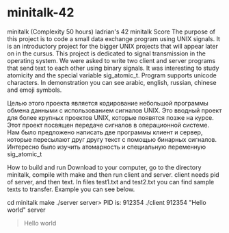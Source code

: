 # minitalk-42

minitalk (Complexity 50 hours) ladrian's 42 minitalk Score  The purpose of this project is to code a small data exchange program using UNIX signals. It is an introductory project for the bigger UNIX projects that will appear later on in the cursus. This project is dedicated to signal transmission in the operating system. We were asked to write two client and server programs that send text to each other using binary signals. It was interesting to study atomicity and the special variable sig_atomic_t. Program supports unicode characters. In demonstration you can see arabic, english, russian, chinese and emoji symbols.

Целью этого проекта является кодирование небольшой программы обмена данными с использованием сигналов UNIX. Это вводный проект для более крупных проектов UNIX, которые появятся позже на курсе. Этот проект посвящен передаче сигналов в операционной системе. Нам было предложено написать две программы клиент и сервер, которые пересылают друг другу текст с помощью бинарных сигналов. Интересно было изучить атомарность и специальную переменную sig_atomic_t

How to build and run Download to your computer, go to the directory minitalk, compile with make and then run client and server. client needs pid of server, and then text. In files test1.txt and test2.txt you can find sample texts to transfer. Example you can see below.  


cd minitalk 
make 
./server server> PID is: 912354 
./client 912354 "Hello world" 
server
>Hello world
